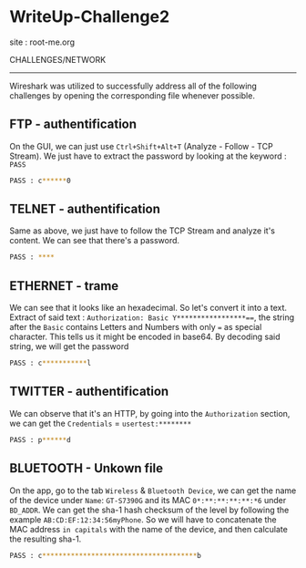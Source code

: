 # WriteUp-Challenge2
site : root-me.org

CHALLENGES/NETWORK

---

Wireshark was utilized to successfully address all of the following challenges by opening the corresponding file whenever possible.
## FTP - authentification
On the GUI, we can just use ``Ctrl+Shift+Alt+T`` (Analyze - Follow - TCP Stream). We just have to extract the password by looking at the keyword : ``PASS``
```sh
PASS : c******0
```
## TELNET - authentification
Same as above, we just have to follow the TCP Stream and analyze it's content. We can see that there's a password.
```sh
PASS : ****
```
## ETHERNET - trame 
We can see that it looks like an hexadecimal. So let's convert it into a text.
Extract of said text : ``Authorization: Basic Y*****************==``, the string after the ``Basic`` contains Letters and Numbers with only ``=`` as special character. This tells us it might be encoded in base64. By decoding said string, we will get the password
```sh
PASS : c***********l
```
## TWITTER - authentification
We can observe that it's an HTTP, by going into the ``Authorization`` section, we can get the ``Credentials`` = ``usertest:********``
```sh
PASS : p******d
```
## BLUETOOTH - Unkown file
On the app, go to the tab ``Wireless`` & ``Bluetooth Device``, we can get the name of the device under ``Name``: ``GT-S7390G`` and its MAC ``0*:**:**:**:**:*6`` under ``BD_ADDR``.
We can get the sha-1 hash checksum of the level by following the example ``AB:CD:EF:12:34:56myPhone``. So we will have to concatenate the MAC address ``in capitals`` with the name of the device, and then calculate the resulting sha-1.
```sh
PASS : c**************************************b
```
